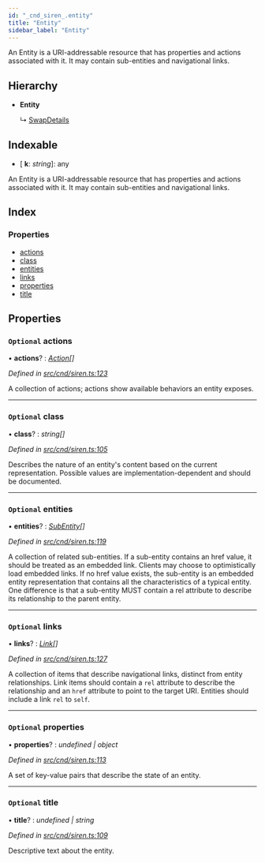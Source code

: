 ```yaml
---
id: "_cnd_siren_.entity"
title: "Entity"
sidebar_label: "Entity"
---
```


An Entity is a URI-addressable resource that has properties and actions associated with it. It may contain sub-entities and navigational links.

## Hierarchy

* **Entity**

  ↳ [SwapDetails](_cnd_cnd_.swapdetails.md)

## Indexable

* \[ **k**: *string*\]: any

An Entity is a URI-addressable resource that has properties and actions associated with it. It may contain sub-entities and navigational links.

## Index

### Properties

* [actions](_cnd_siren_.entity.md#optional-actions)
* [class](_cnd_siren_.entity.md#optional-class)
* [entities](_cnd_siren_.entity.md#optional-entities)
* [links](_cnd_siren_.entity.md#optional-links)
* [properties](_cnd_siren_.entity.md#optional-properties)
* [title](_cnd_siren_.entity.md#optional-title)

## Properties

### `Optional` actions

• **actions**? : *[Action](_cnd_siren_.action.md)[]*

*Defined in [src/cnd/siren.ts:123](https://github.com/comit-network/comit-js-sdk/blob/a4cf34a/src/cnd/siren.ts#L123)*

A collection of actions; actions show available behaviors an entity exposes.

___

### `Optional` class

• **class**? : *string[]*

*Defined in [src/cnd/siren.ts:105](https://github.com/comit-network/comit-js-sdk/blob/a4cf34a/src/cnd/siren.ts#L105)*

Describes the nature of an entity's content based on the current representation. Possible values are implementation-dependent and should be documented.

___

### `Optional` entities

• **entities**? : *[SubEntity](../modules/_cnd_siren_.md#subentity)[]*

*Defined in [src/cnd/siren.ts:119](https://github.com/comit-network/comit-js-sdk/blob/a4cf34a/src/cnd/siren.ts#L119)*

A collection of related sub-entities. If a sub-entity contains an href value, it should be treated as an embedded link. Clients may choose to optimistically load embedded links. If no href value exists, the sub-entity is an embedded entity representation that contains all the characteristics of a typical entity. One difference is that a sub-entity MUST contain a rel attribute to describe its relationship to the parent entity.

___

### `Optional` links

• **links**? : *[Link](_cnd_siren_.link.md)[]*

*Defined in [src/cnd/siren.ts:127](https://github.com/comit-network/comit-js-sdk/blob/a4cf34a/src/cnd/siren.ts#L127)*

A collection of items that describe navigational links, distinct from entity relationships. Link items should contain a `rel` attribute to describe the relationship and an `href` attribute to point to the target URI. Entities should include a link `rel` to `self`.

___

### `Optional` properties

• **properties**? : *undefined | object*

*Defined in [src/cnd/siren.ts:113](https://github.com/comit-network/comit-js-sdk/blob/a4cf34a/src/cnd/siren.ts#L113)*

A set of key-value pairs that describe the state of an entity.

___

### `Optional` title

• **title**? : *undefined | string*

*Defined in [src/cnd/siren.ts:109](https://github.com/comit-network/comit-js-sdk/blob/a4cf34a/src/cnd/siren.ts#L109)*

Descriptive text about the entity.
